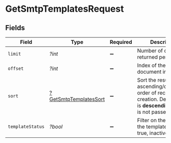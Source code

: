 # GetSmtpTemplatesRequest


## Fields

| Field                                                                                                                          | Type                                                                                                                           | Required                                                                                                                       | Description                                                                                                                    |
| ------------------------------------------------------------------------------------------------------------------------------ | ------------------------------------------------------------------------------------------------------------------------------ | ------------------------------------------------------------------------------------------------------------------------------ | ------------------------------------------------------------------------------------------------------------------------------ |
| `limit`                                                                                                                        | *?int*                                                                                                                         | :heavy_minus_sign:                                                                                                             | Number of documents returned per page                                                                                          |
| `offset`                                                                                                                       | *?int*                                                                                                                         | :heavy_minus_sign:                                                                                                             | Index of the first document in the page                                                                                        |
| `sort`                                                                                                                         | [?GetSmtpTemplatesSort](../../models/operations/GetSmtpTemplatesSort.md)                                                       | :heavy_minus_sign:                                                                                                             | Sort the results in the ascending/descending order of record creation. Default order is **descending** if `sort` is not passed |
| `templateStatus`                                                                                                               | *?bool*                                                                                                                        | :heavy_minus_sign:                                                                                                             | Filter on the status of the template. Active = true, inactive = false                                                          |
